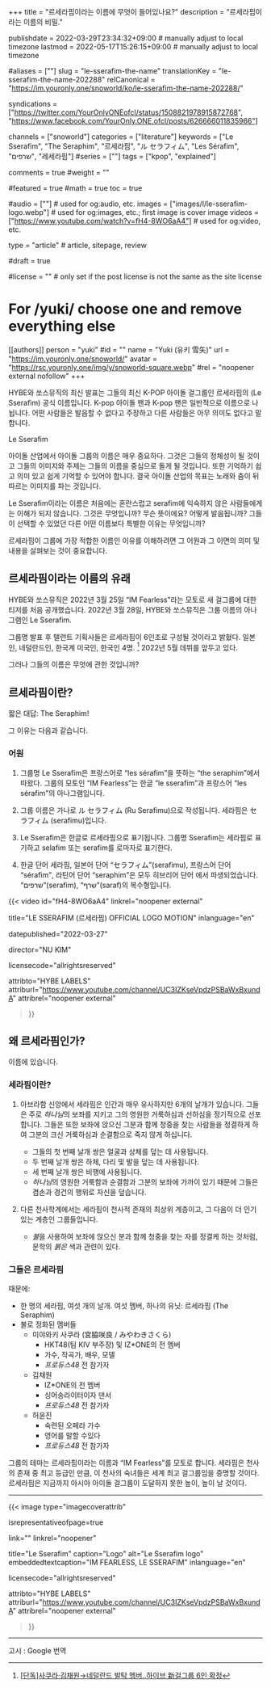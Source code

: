 +++
title = "르세라핌이라는 이름에 무엇이 들어있나요?"
description = "르세라핌이라는 이름의 비밀."

publishdate = 2022-03-29T23:34:32+09:00                                          # manually adjust to local timezone
lastmod = 2022-05-17T15:26:15+09:00                                       # manually adjust to local timezone

#aliases = [""]
slug = "le-sserafim-the-name"
translationKey = "le-sserafim-the-name-202288"
relCanonical = "https://im.youronly.one/snoworld/ko/le-sserafim-the-name-202288/"

syndications = ["https://twitter.com/YourOnlyONEofcl/status/1508821978915872768", "https://www.facebook.com/YourOnly.ONE.ofcl/posts/626666011835966"]

channels = ["snoworld"]
categories = ["literature"]
keywords = ["Le Sserafim", "The Seraphim", "르세라핌", "ル セラフィム", "Les Sérafim", "שרפים", "레세라핌"]
#series = [""]
tags = ["kpop", "explained"]

comments = true
#weight = ""

#featured = true
#math = true
toc = true

#audio = [""]                                                          # used for og:audio, etc.
images = ["images/l/le-sserafim-logo.webp"]                 # used for og:images, etc.; first image is cover image
videos = ["https://www.youtube.com/watch?v=fH4-8WO6aA4"]                         # used for og:video, etc.

type = "article"                                                             # article, sitepage, review

#draft = true

#license = ""                                                         # only set if the post license is not the same as the site license

# For /yuki/ choose one and remove everything else
[[authors]]
  person = "yuki"
  #id = ""
  name = "Yuki (유키 雪矢)"
  url = "https://im.youronly.one/snoworld/"
  avatar = "https://rsc.youronly.one/img/y/snoworld-square.webp"
  #rel = "noopener external nofollow"
+++

HYBE와 쏘스뮤직의 최신 발표는 그들의 최신 K-POP 아이돌 걸그룹인 르세라핌의 (<bdi lang="ko-Latn">Le Sserafim</bdi>) 공식 이름입니다. K-pop 아이돌 팬과 K-pop 팬은 일반적으로 이름으로 나뉩니다. 어떤 사람들은 발음할 수 없다고 주장하고 다른 사람들은 아무 의미도 없다고 말합니다.

<bdi lang="ko-Latn">Le Sserafim</bdi>

<!--more-->

아이돌 산업에서 아이돌 그룹의 이름은 매우 중요하다. 그것은 그들의 정체성이 될 것이고 그들의 이미지와 주제는 그들의 이름을 중심으로 돌게 될 것입니다. 또한 기억하기 쉽고 의미 있고 쉽게 기억할 수 있어야 합니다. 결국 아이돌 산업의 목표는 노래와 춤이 뒤따르는 이미지를 파는 것입니다.

<bdi lang="ko-Latn">Le Sserafim</bdi>이라는 이름은 처음에는 혼란스럽고 <bdi lang="he-Latn">serafim</bdi>에 익숙하지 않은 사람들에게는 이해가 되지 않습니다. 그것은 무엇입니까? 무슨 뜻이에요? 어떻게 발음됩니까? 그들이 선택할 수 있었던 다른 어떤 이름보다 특별한 이유는 무엇입니까?

르세라핌이 그룹에 가장 적합한 이름인 이유를 이해하려면 그 어원과 그 이면의 의미 및 내용을 살펴보는 것이 중요합니다.

## 르세라핌이라는 이름의 유래

HYBE와 쏘스뮤직은 2022년 3월 25일 <q lang="en-PH">IM Fearless</q>라는 모토로 새 걸그룹에 대한 티저를 처음 공개했습니다. 2022년 3월 28일, HYBE와 쏘스뮤직은 그룹 이름의 아나그램인 <bdi lang="ko-Latn">Le Sserafim</bdi>.

그룹명 발표 후 탤런트 기획사들은 르세라핌이 6인조로 구성될 것이라고 밝혔다. 일본인, 네덜란드인, 한국계 미국인, 한국인 4명. [^le-sserafim-star-news-new-six-member-group] 2022년 5월 데뷔를 앞두고 있다.

그러나 그들의 이름은 무엇에 관한 것입니까?

[^le-sserafim-star-news-new-six-member-group]: [[단독]사쿠라·김채원→네덜란드 발탁 멤버..하이브 新걸그룹 6인 확정](https://entertain.v.daum.net/v/20220325104557755 "[단독]사쿠라·김채원→네덜란드 발탁 멤버..하이브 新걸그룹 6인 확정")

## 르세라핌이란?

짧은 대답: <bdi lang="en-PH">The Seraphim</bdi>!

그 이유는 다음과 같습니다.

### 어원

01. 그룹명 <bdi lang="ko-Latn">Le Sserafim</bdi>은 프랑스어로 <q><bdi lang="fr">les sérafim</bdi></q>을 뜻하는 <q><bdi lang="en-PH">the seraphim</bdi></q>에서 따왔다. 그룹의 모토인 <q lang="en-PH">IM Fearless</q>는 한글 <q><bdi lang="ko-Latn">le sserafim</bdi></q>과 프랑스어 <q><bdi lang="fr">les sérafim</bdi></q>의 아나그램입니다.

01. 그룹 이름은 가나로 <bdi lang="ja">ル セラフィム</bdi> (<bdi lang="ja-Latn">Ru Serafimu</bdi>)으로 작성됩니다. 세라핌은 <bdi lang="ja">セラフィム</bdi> (<bdi lang="ja-Latn">serafimu</bdi>)입니다.

01. <bdi lang="ko-Latn">Le Sserafim</bdi>은 한글로 르세라핌으로 표기됩니다. 그룹명 <bdi lang="ko-Latn">Sserafim</bdi>는 세라핌로 표기하고 <bdi lang="ko-Latn">selafim</bdi> 또는 <bdi lang="ko-Latn">serafim</bdi>를 로마자로 표기한다.

01. 한글 단어 세라핌, 일본어 단어 <q><bdi lang="ja">セラフィム</bdi></q>(<bdi lang="ja-Latn">serafimu</bdi>), 프랑스어 단어 <q><bdi lang="fr">sérafim</bdi></q>, 라틴어 단어 <q><bdi lang="lat">seraphim</bdi></q>은 모두 히브리어 단어 에서 파생되었습니다. <q><bdi lang="he">שרפים</bdi></q>(<bdi lang="he-Latn">serafim</bdi>), <q><bdi lang="he">שרף</bdi></q>(<bdi lang="he-Latn">saraf</bdi>)의 복수형입니다.

{{< video
  id="fH4-8WO6aA4"
  linkrel="noopener external"

  title="LE SSERAFIM (르세라핌) OFFICIAL LOGO MOTION"
  inlanguage="en"

  datepublished="2022-03-27"

  director="NU KIM"

  licensecode="allrightsreserved"

  attribto="HYBE LABELS"
  attriburl="https://www.youtube.com/channel/UC3IZKseVpdzPSBaWxBxundA"
  attribrel="noopener external"
>}}

## 왜 르세라핌인가?

이름에 있습니다.

### 세라핌이란?

01. 아브라함 신앙에서 세라핌은 인간과 매우 유사하지만 6개의 날개가 있습니다. 그들은 주로 *하나님*의 보좌를 지키고 그의 영원한 거룩하심과 선하심을 정기적으로 선포합니다. 그들은 또한 보좌에 앉으신 그분과 함께 청중을 찾는 사람들을 정결하게 하여 그분의 크신 거룩하심과 순결함으로 죽지 않게 하십니다.

    - 그들의 첫 번째 날개 쌍은 얼굴과 상체를 덮는 데 사용됩니다.
    - 두 번째 날개 쌍은 하체, 다리 및 발을 덮는 데 사용됩니다.
    - 세 번째 날개 쌍은 비행에 사용됩니다.
    - *하나님*의 영원한 거룩함과 순결함과 그분의 보좌에 가까이 있기 때문에 그들은 겸손과 경건의 행위로 자신을 덮습니다.

01. 다른 천사학계에서는 세라핌이 천사적 존재의 최상위 계층이고, 그 다음이 더 인기 있는 계층인 그룹들입니다.

    - <span class="text-red">*불*</span>을 사용하여 보좌에 앉으신 분과 함께 청중을 찾는 자를 정결케 하는 것처럼, 문학의 *<span class="text-red">붉은</span>* 색과 관련이 있다.

### 그들은 르세라핌

때문에:

- 한 명의 세라핌, 여섯 개의 날개. 여섯 멤버, 하나의 유닛: 르세라핌 (<bdi lang="en-PH">The Seraphim</bdi>)
- 불로 정화된 멤버들
  - 미야와키 사쿠라 (<bdi lang="ja">宮脇咲良</bdi> / <bdi lang="ja">みやわきさくら</bdi>)
    - HKT48(팀 KIV 부주장) 및 IZ*ONE의 전 멤버
    - 가수, 작곡가, 배우, 모델
    - <cite>프로듀스48</cite> 전 참가자
  - 김채원
    - IZ*ONE의 전 멤버
    - 싱어송라이터이자 댄서
    - <cite>프로듀스48</cite> 전 참가자
  - 허윤진
    - 숙련된 오페라 가수
    - 영어를 말할 수있다
    - <cite>프로듀스48</cite> 전 참가자
<!-- - 공식 색상은 <span class="text-red">빨간색</span>일 수 있습니다. -->

그룹의 테마는 르세라핌이라는 이름과 <q lang="en-PH">IM Fearless</q>를 모토로 합니다. 세라핌은 천사의 존재 중 최고 등급인 만큼, 이 천사의 숙녀들은 세계 최고 걸그룹임을 증명할 것이다. 르세라핌은 지금까지 아시아 아이돌 걸그룹이 도달하지 못한 높이, 높이 날 것이다.

---

{{< image
  type="imagecoverattrib"

  isrepresentativeofpage=true

  link=""
  linkrel="noopener"

  title="Le Sserafim"
  caption="Logo"
  alt="Le Sserafim logo"
  embeddedtextcaption="IM FEARLESS, LE SSERAFIM"
  inlanguage="en"

  licensecode="allrightsreserved"

  attribto="HYBE LABELS"
  attriburl="https://www.youtube.com/channel/UC3IZKseVpdzPSBaWxBxundA"
  attribrel="noopener external"
>}}

---

고시 : Google 번역

